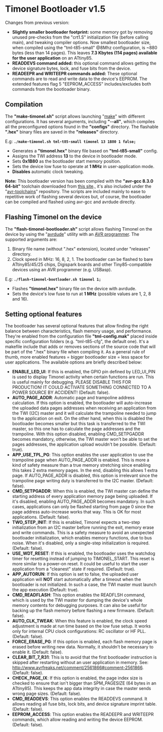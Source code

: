# Timonel Bootloader v1.5

Changes from previous version:

* **Slightly smaller bootloader footprint:** some memory got by removing unused pre-checks from the "crt1.S" initialization file (before calling main), and tweaking compiler options. Now smallest bootloader size, when compiled using the "tml-t85-small" @8Mhz configuration, is ~880 bytes (less than 14 pages). This leaves **7.3 Kbytes (114 pages) available for the user application** on an ATtiny85.
* **READDEVS command added:** this optional command allows getting the device signature bytes, lock, and fuse bits from the device.
* **READEEPR and WRITEEPR commands added:** These optional commands are to read and write data to the device's EEPROM. The extended features flag 5 "EEPROM_ACCESS" includes/excludes both commands from the bootloader binary.

## Compilation

The **"make-timonel.sh"** script allows launching "[make](http://www.gnu.org/software/make)" with different configurations. It has several arguments, including **"--all"**, which compiles all the preconfigured options found in the **"configs"** directory. The flashable **".hex"** binary files are saved in the **"releases"** directory.

E.g: <b>`./make-timonel.sh tml-t85-small timonel 13 1B80 1 false;`</b>

* Generates a **"timonel.hex"** binary file based on **"tml-t85-small"** config.
* Assigns the TWI address **13** to the device in bootloader mode.
* Sets **0x1B80** as the bootloader start memory position.
* Sets the device low fuse to operate at **1 MHz** in user-application mode.
* **Disables** automatic clock tweaking.

**Note:** This bootloader version has been compiled with the **"avr-gcc 8.3.0 64-bit"** toolchain downloaded from [this site](http://blog.zakkemble.net/avr-gcc-builds)., it's also included under the "[avr-toolchains](http://github.com/casanovg/avr-toolchains)" repository. The scripts are included mainly to ease to repetitive work of flashing several devices but, of course, the bootloader can be compiled and flashed using avr-gcc and avrdude directly.

## <a id="Installation"></a>Flashing Timonel on the device

The **"flash-timonel-bootloader.sh"** script allows flashing Timonel on the device by using the "[avrdude](http://savannah.nongnu.org/projects/avrdude)" utility with an [AVR programmer](http://www.fischl.de/usbasp). The supported arguments are:

1. Binary file name (without ".hex" extension), located under "releases" directory.
2. Clock speed in MHz: 16, 8, 2, 1.
The bootloader can be flashed to bare ATtiny85/45/25 chips, Digispark boards and other Tiny85-compatible devices using an AVR programmer (e.g. USBasp).

E.g: <b>`./flash-timonel-bootloader.sh timonel 1;`</b>

* Flashes **"timonel.hex"** binary file on the device with avrdude.
* Sets the device's low fuse to run at **1 MHz** (possible values are 1, 2, 8 and 16).

## Setting optional features

The bootloader has several optional features that allow finding the right balance between characteristics, flash memory usage, and performance. They're enabled from the configuration file **"tml-config.mak"** placed inside specific configuration folders (e.g. "tml-t85-cfg", the default one). It's a makefile include that adds or removes sections of the source code that will be part of the ".hex" binary file when compiling it. As a general rule of thumb, more enabled features = bigger bootloader size = less space for user applications. The available options are briefly described below:

* **ENABLE\_LED\_UI**: If this is enabled, the GPIO pin defined by LED\_UI\_PIN is used to display Timonel activity when certain functions are run. This is useful mainly for debugging. PLEASE DISABLE THIS FOR PRODUCTION! IT COULD ACTIVATE SOMETHING CONNECTED TO A POWER SOURCE BY ACCIDENT! (Default: false).
* **AUTO\_PAGE\_ADDR**: Automatic page and trampoline address calculation. If this option is enabled, the bootloader will auto-increase the uploaded data pages addresses when receiving an application from the TWI (I2C) master and it will calculate the trampoline needed to jump to the application on exit. On the other hand, when this is disabled the bootloader becomes smaller but this task is transferred to the TWI master, so this one has to calculate the page addresses and the trampoline. With this option disabled, enabling CMD\_SETPGADDR becomes mandatory, otherwise, the TWI master won't be able to set the pages addresses, the application upload wouldn't be possible. (Default: true).
* **APP\_USE\_TPL\_PG**: This option enables the user application to use the trampoline page when AUTO\_PAGE\_ADDR is enabled. This is more a kind of safety measure than a true memory stretching since enabling this takes 2 extra memory pages. In the end, disabling this allows 1 extra page. If AUTO\_PAGE\_ADDR is disabled, this option is irrelevant since the trampoline page writing duty is transferred to the I2C master. (Default: false).
* **CMD\_SETPGADDR**: When this is enabled, the TWI master can define the starting address of every application memory page being uploaded. If it's disabled, enabling AUTO\_PAGE\_ADDR becomes mandatory. In such cases, applications can only be flashed starting from page 0 since the page address auto-increase works that way. This is OK for most applications. (Default: false).
* **TWO\_STEP\_INIT**: If this is enabled, Timonel expects a two-step initialization from an I2C master before running the exit, memory erase and write commands. This is a safety measure to avoid an unexpected bootloader initialization, which enables memory functions, due to bus noise. When it's disabled, only a single-step initialization is required. (Default: false).
* **USE\_WDT\_RESET**: If this is enabled, the bootloader uses the watchdog timer for resetting instead of jumping to TIMONEL\_START. This reset is more similar to a power-on reset. It could be useful to start the user application from a "cleanest" state if required. (Default: true).
* **APP\_AUTORUN**: If this option is set to false, the uploaded user application will **NOT** start automatically after a timeout when the bootloader is not initialized. In such a case, the TWI master must launch the app execution (Default: true).
* **CMD\_READFLASH**: This option enables the READFLSH command, which is used by the TWI master for dumping the device's whole memory contents for debugging purposes. It can also be useful for backing up the flash memory before flashing a new firmware. (Default: false).
* **AUTO\_CLK\_TWEAK**: When this feature is enabled, the clock speed adjustment is made at run time based on the low fuse setup. It works only for internal CPU clock configurations: RC oscillator or HF PLL. (Default: false).
* **FORCE\_ERASE\_PG**: If this option is enabled, each flash memory page is erased before writing new data. Normally, it shouldn't be necessary to enable it. (Default: false).
* **CLEAR\_BIT\_7\_R31**: This is to avoid that the first bootloader instruction is skipped after restarting without an user application in memory. See: http://www.avrfreaks.net/comment/2561866#comment-2561866. (Default: false).
* **CHECK\_PAGE\_IX**: If this option is enabled, the page index size is checked to ensure that isn't bigger than SPM\_PAGESIZE (64 bytes in an ATtiny85). This keeps the app data integrity in case the master sends wrong page sizes. (Default: false).
* **CMD\_READDEVS**: This option enables the READDEVS command. It allows reading all fuse bits, lock bits, and device signature imprint table. (Default: false).
* **EEPROM_ACCESS**: This option enables the READEEPR and WRITEEPR commands, which allow reading and writing the device EEPROM. (Default: false).
